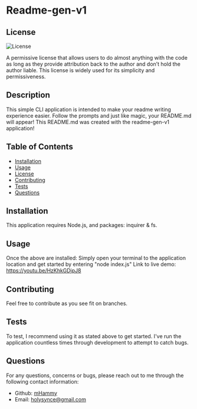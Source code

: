 
# Readme-gen-v1

## License
![License](https://img.shields.io/badge/license-MIT%20License-brightgreen)

A permissive license that allows users to do almost anything with the code as long as they provide attribution back to the author and don’t hold the author liable. This license is widely used for its simplicity and permissiveness.

## Description
This simple CLI application is intended to make your readme writing experience easier.
Follow the prompts and just like magic, your README.md will appear!
This README.md was created with the readme-gen-v1 application!

## Table of Contents
- [Installation](#installation)
- [Usage](#usage)
- [License](#license)
- [Contributing](#contributing)
- [Tests](#tests)
- [Questions](#questions)

## Installation
This application requires Node.js, and packages: inquirer & fs.

## Usage
Once the above are installed:
Simply open your terminal to the application location and get started by entering "node index.js"
Link to live demo: https://youtu.be/HzKhkGDjpJ8


## Contributing
Feel free to contribute as you see fit on branches. 

## Tests
To test, I recommend using it as stated above to get started. 
I've run the application countless times through development to attempt to catch bugs.

## Questions
For any questions, concerns or bugs, please reach out to me through the following contact information:

- Github: [mHammy](https://github.com/mHammy)
- Email: holysynce@gmail.com

